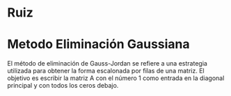 # Ruiz

# Metodo Eliminación Gaussiana

El método de eliminación de Gauss-Jordan se refiere a una estrategia utilizada para obtener la forma escalonada por filas de una matriz. El objetivo es escribir la matriz  A
  con el número 1 como entrada en la diagonal principal y con todos los ceros debajo.
